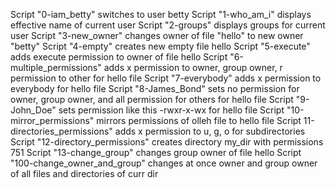 Script "0-iam_betty" switches to user betty
Script "1-who_am_i" displays effective name of current user
Script "2-groups" displays groups for current user
Script "3-new_owner" changes owner of file "hello" to new owner "betty"
Script "4-empty" creates new empty file hello
Script "5-execute" adds execute permission to owner of file hello
Script "6-multiple_permissions" adds x permission to owner, group owner, r permission to other for hello file
Script "7-everybody" adds x permission to everybody for hello file
Script "8-James_Bond" sets no permission for owner, group owner, and all permission for others for hello file
Script "9-John_Doe" sets permission like this -rwxr-x-wx for hello file
Script "10-mirror_permissions" mirrors permissions of olleh file to hello file
Script 11-directories_permissions" adds x permission to u, g, o for subdirectories
Script "12-directory_permissions" creates directory my_dir with permissions 751
Script "13-change_group" changes group owner of file hello
Script "100-change_owner_and_group" changes at once owner and group owner of all files and directories of curr dir
